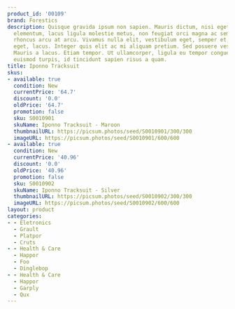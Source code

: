 ```yaml
---
product_id: '00109'
brand: Forestics
description: Quisque gravida ipsum non sapien. Mauris dictum, nisi eget consequat
  elementum, lacus ligula molestie metus, non feugiat orci magna ac sem. Maecenas
  rhoncus arcu at arcu. Vivamus nulla elit, vestibulum eget, semper et, scelerisque
  eget, lacus. Integer quis elit ac mi aliquam pretium. Sed posuere vestibulum nisl.
  Mauris a lacus. Etiam tempor. Ut ullamcorper, ligula eu tempor congue, eros est
  euismod turpis, id tincidunt sapien risus a quam.
title: Iponno Tracksuit
skus:
- available: true
  condition: New
  currentPrice: '64.7'
  discount: '0.0'
  oldPrice: '64.7'
  promotion: false
  sku: S0010901
  skuName: Iponno Tracksuit - Maroon
  thumbnailURL: https://picsum.photos/seed/S0010901/300/300
  imageURL: https://picsum.photos/seed/S0010901/600/600
- available: true
  condition: New
  currentPrice: '40.96'
  discount: '0.0'
  oldPrice: '40.96'
  promotion: false
  sku: S0010902
  skuName: Iponno Tracksuit - Silver
  thumbnailURL: https://picsum.photos/seed/S0010902/300/300
  imageURL: https://picsum.photos/seed/S0010902/600/600
layout: product
categories:
- - Eletronics
  - Grault
  - Platpor
  - Cruts
- - Health & Care
  - Happor
  - Foo
  - Dinglebop
- - Health & Care
  - Happor
  - Garply
  - Qux
---
```

